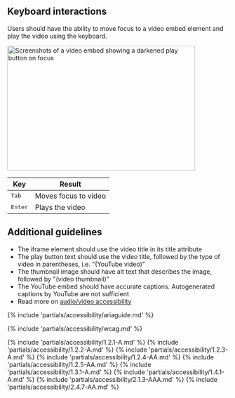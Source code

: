 ## Keyboard interactions

Users should have the ability to move focus to a video embed element and play the video using the keyboard.

<uxdot-example width-adjustment="424px">
  <img alt="Screenshots of a video embed showing a darkened play button on focus"
       src="../video-keyboard-navigation.svg"
       width="428"
       height="284">
</uxdot-example>

<rh-table>

| Key              | Result               |
| ---------------- | -------------------- |
| <kbd>Tab</kbd>   | Moves focus to video |
| <kbd>Enter</kbd> | Plays the video      |

</rh-table>

## Additional guidelines

  * The iframe element should use the video title in its title attribute
  * The play button text should use the video title, followed by the type of video in parentheses, i.e. "(YouTube video)"
  * The thumbnail image should have alt text that describes the image, followed by "(video thumbnail)"
  * The YouTube embed should have accurate captions. Autogenerated captions by YouTube are not sufficient
  * Read more on [audio/video accessibility](/accessibility/content/#audio%2Fvideo)

{% include 'partials/accessibility/ariaguide.md' %}

{% include 'partials/accessibility/wcag.md' %}

{% include 'partials/accessibility/1.2.1-A.md' %}
{% include 'partials/accessibility/1.2.2-A.md' %}
{% include 'partials/accessibility/1.2.3-A.md' %}
{% include 'partials/accessibility/1.2.4-AA.md' %}
{% include 'partials/accessibility/1.2.5-AA.md' %}
{% include 'partials/accessibility/1.3.1-A.md' %}
{% include 'partials/accessibility/1.4.1-A.md' %}
{% include 'partials/accessibility/2.1.3-AAA.md' %}
{% include 'partials/accessibility/2.4.7-AA.md' %}
